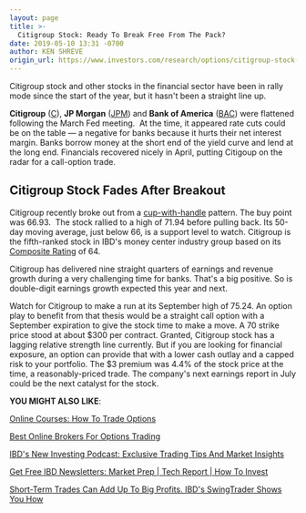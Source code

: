 ```yaml
---
layout: page
title: >-
  Citigroup Stock: Ready To Break Free From The Pack?
date: 2019-05-10 13:31 -0700
author: KEN SHREVE
origin_url: https://www.investors.com/research/options/citigroup-stock-option-trading/
---
```






Citigroup stock and other stocks in the financial sector have been in rally mode since the start of the year, but it hasn't been a straight line up.




**Citigroup** ([C](https://research.investors.com/quote.aspx?symbol=C)), **JP Morgan** ([JPM](https://research.investors.com/quote.aspx?symbol=JPM)) and **Bank of America** ([BAC](https://research.investors.com/quote.aspx?symbol=BAC)) were flattened following the March Fed meeting.  At the time, it appeared rate cuts could be on the table — a negative for banks because it hurts their net interest margin. Banks borrow money at the short end of the yield curve and lend at the long end. Financials recovered nicely in April, putting Citigoup on the radar for a call-option trade.


Citigroup Stock Fades After Breakout
------------------------------------


Citigroup recently broke out from a [cup-with-handle](https://www.investors.com/how-to-invest/investors-corner/the-basics-how-to-analyze-a-stocks-cup-with-handle/) pattern. The buy point was 66.93.  The stock rallied to a high of 71.94 before pulling back. Its 50-day moving average, just below 66, is a support level to watch. Citigroup is the fifth-ranked stock in IBD's money center industry group based on its [Composite Rating](https://www.investors.com/how-to-invest/investors-corner/how-to-research-growth-stocks/) of 64.


Citigroup has delivered nine straight quarters of earnings and revenue growth during a very challenging time for banks. That's a big positive. So is double-digit earnings growth expected this year and next.


Watch for Citigroup to make a run at its September high of 75.24. An option play to benefit from that thesis would be a straight call option with a September expiration to give the stock time to make a move. A 70 strike price stood at about $300 per contract. Granted, Citigroup stock has a lagging relative strength line currently. But if you are looking for financial exposure, an option can provide that with a lower cash outlay and a capped risk to your portfolio. The $3 premium was 4.4% of the stock price at the time, a reasonably-priced trade. The company's next earnings report in July could be the next catalyst for the stock.


**YOU MIGHT ALSO LIKE**:


[Online Courses: How To Trade Options](https://www.investors.com/product/options-trading/)


[Best Online Brokers For Options Trading](https://www.investors.com/news/best-online-brokers/best-options-trading-platform-among-brokers/)


[IBD's New Investing Podcast: Exclusive Trading Tips And Market Insights](https://www.investors.com/how-to-invest/investing-podcast-how-to-make-more-money-stock-market-top-stocks-stock-charts/)


[Get Free IBD Newsletters: Market Prep \| Tech Report \| How To Invest](https://shop.investors.com/offer/splashresponsive.aspx?id=newsletters-howtoinvest)


[Short-Term Trades Can Add Up To Big Profits. IBD's SwingTrader Shows You How](https://www.investors.com/product/swingtrader/)




